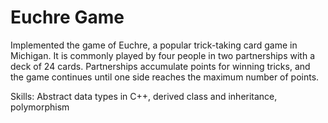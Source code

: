# Euchre Game

Implemented the game of Euchre, a popular trick-taking card game in Michigan. It is commonly played by four people in two partnerships with a deck of 24 cards. Partnerships accumulate points for winning tricks, and the game continues until one side reaches the maximum number of points.

Skills: Abstract data types in C++, derived class and inheritance, polymorphism
